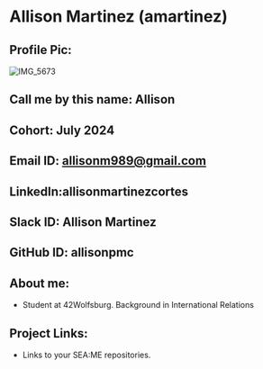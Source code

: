 # Allison Martinez (amartinez)
## Profile Pic: 
![IMG_5673](https://github.com/allisonpmc/SEA-ME-Students/assets/106190865/3c8fb498-2635-43ac-a238-63b13b2ee17c)
## Call me by this name: Allison
## Cohort: July 2024
## Email ID: allisonm989@gmail.com
## LinkedIn:allisonmartinezcortes
## Slack ID: Allison Martinez
## GitHub ID: allisonpmc
## About me: 
- Student at 42Wolfsburg. Background in International Relations
## Project Links:
- Links to your SEA:ME repositories.
